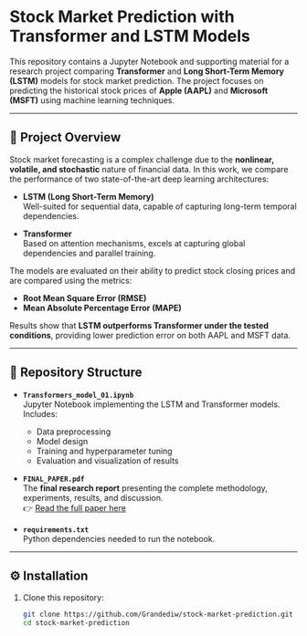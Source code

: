 # Stock Market Prediction with Transformer and LSTM Models

This repository contains a Jupyter Notebook and supporting material for a research project comparing **Transformer** and **Long Short-Term Memory (LSTM)** models for stock market prediction. The project focuses on predicting the historical stock prices of **Apple (AAPL)** and **Microsoft (MSFT)** using machine learning techniques.

---

## 📄 Project Overview

Stock market forecasting is a complex challenge due to the **nonlinear, volatile, and stochastic** nature of financial data. In this work, we compare the performance of two state-of-the-art deep learning architectures:

- **LSTM (Long Short-Term Memory)**  
  Well-suited for sequential data, capable of capturing long-term temporal dependencies.

- **Transformer**  
  Based on attention mechanisms, excels at capturing global dependencies and parallel training.

The models are evaluated on their ability to predict stock closing prices and are compared using the metrics:  
- **Root Mean Square Error (RMSE)**  
- **Mean Absolute Percentage Error (MAPE)**  

Results show that **LSTM outperforms Transformer under the tested conditions**, providing lower prediction error on both AAPL and MSFT data.

---

## 📂 Repository Structure

- **`Transformers_model_01.ipynb`**  
  Jupyter Notebook implementing the LSTM and Transformer models. Includes:
  - Data preprocessing
  - Model design
  - Training and hyperparameter tuning
  - Evaluation and visualization of results

- **`FINAL_PAPER.pdf`**  
  The **final research report** presenting the complete methodology, experiments, results, and discussion.  
  👉 [Read the full paper here](FINALPAPER.pdf)

- **`requirements.txt`**  
  Python dependencies needed to run the notebook.

---

## ⚙️ Installation

1. Clone this repository:
   ```bash
   git clone https://github.com/Grandediw/stock-market-prediction.git
   cd stock-market-prediction
